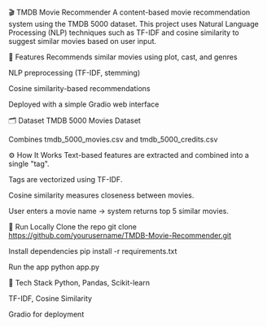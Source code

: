 🎬 TMDB Movie Recommender
A content-based movie recommendation system using the TMDB 5000 dataset. This project uses Natural Language Processing (NLP) techniques such as TF-IDF and cosine similarity to suggest similar movies based on user input.

📌 Features
Recommends similar movies using plot, cast, and genres

NLP preprocessing (TF-IDF, stemming)

Cosine similarity-based recommendations

Deployed with a simple Gradio web interface

🗂️ Dataset
TMDB 5000 Movies Dataset

Combines tmdb_5000_movies.csv and tmdb_5000_credits.csv

⚙️ How It Works
Text-based features are extracted and combined into a single "tag".

Tags are vectorized using TF-IDF.

Cosine similarity measures closeness between movies.

User enters a movie name → system returns top 5 similar movies.

🚀 Run Locally
Clone the repo
git clone https://github.com/yourusername/TMDB-Movie-Recommender.git

Install dependencies
pip install -r requirements.txt

Run the app
python app.py

🧠 Tech Stack
Python, Pandas, Scikit-learn

TF-IDF, Cosine Similarity

Gradio for deployment
